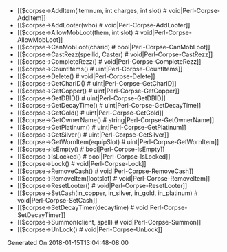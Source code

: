 * [[$corpse->AddItem(itemnum, int charges, int slot) # void|Perl-Corpse-AddItem]]
* [[$corpse->AddLooter(who) # void|Perl-Corpse-AddLooter]]
* [[$corpse->AllowMobLoot(them, int slot) # void|Perl-Corpse-AllowMobLoot]]
* [[$corpse->CanMobLoot(charid) # bool|Perl-Corpse-CanMobLoot]]
* [[$corpse->CastRezz(spellid, Caster) # void|Perl-Corpse-CastRezz]]
* [[$corpse->CompleteRezz() # void|Perl-Corpse-CompleteRezz]]
* [[$corpse->CountItems() # uint|Perl-Corpse-CountItems]]
* [[$corpse->Delete() # void|Perl-Corpse-Delete]]
* [[$corpse->GetCharID() # uint|Perl-Corpse-GetCharID]]
* [[$corpse->GetCopper() # uint|Perl-Corpse-GetCopper]]
* [[$corpse->GetDBID() # uint|Perl-Corpse-GetDBID]]
* [[$corpse->GetDecayTime() # uint|Perl-Corpse-GetDecayTime]]
* [[$corpse->GetGold() # uint|Perl-Corpse-GetGold]]
* [[$corpse->GetOwnerName() # string|Perl-Corpse-GetOwnerName]]
* [[$corpse->GetPlatinum() # uint|Perl-Corpse-GetPlatinum]]
* [[$corpse->GetSilver() # uint|Perl-Corpse-GetSilver]]
* [[$corpse->GetWornItem(equipSlot) # uint|Perl-Corpse-GetWornItem]]
* [[$corpse->IsEmpty() # bool|Perl-Corpse-IsEmpty]]
* [[$corpse->IsLocked() # bool|Perl-Corpse-IsLocked]]
* [[$corpse->Lock() # void|Perl-Corpse-Lock]]
* [[$corpse->RemoveCash() # void|Perl-Corpse-RemoveCash]]
* [[$corpse->RemoveItem(lootslot) # void|Perl-Corpse-RemoveItem]]
* [[$corpse->ResetLooter() # void|Perl-Corpse-ResetLooter]]
* [[$corpse->SetCash(in_copper, in_silver, in_gold, in_platinum) # void|Perl-Corpse-SetCash]]
* [[$corpse->SetDecayTimer(decaytime) # void|Perl-Corpse-SetDecayTimer]]
* [[$corpse->Summon(client, spell) # void|Perl-Corpse-Summon]]
* [[$corpse->UnLock() # void|Perl-Corpse-UnLock]]


Generated On 2018-01-15T13:04:48-08:00